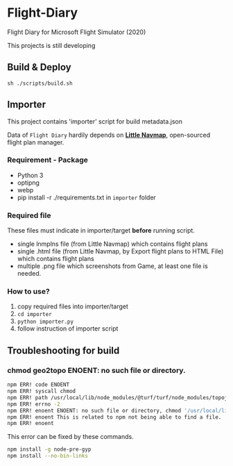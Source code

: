 # Flight-Diary
Flight Diary for Microsoft Flight Simulator (2020)

This projects is still developing

## Build & Deploy
```
sh ./scripts/build.sh
```

## Importer
This project contains 'importer' script for build metadata.json

Data of `Flight Diary` hardily depends on [**Little Navmap**](https://albar965.github.io/littlenavmap.html), open-sourced flight plan manager.

### Requirement - Package
* Python 3
* optipng
* webp
* pip install -r ./requirements.txt in `importer` folder

### Required file
These files must indicate in importer/target **before** running script.
* single lnmplns file (from Little Navmap) which contains flight plans
* single .html file (from Little Navmap, by Export flight plans to HTML File) which contains flight plans
* multiple .png file which screenshots from Game, at least one file is needed. 

### How to use?
1. copy required files into importer/target
2. `cd importer`
3. `python importer.py`
4. follow instruction of importer script

## Troubleshooting for build

### chmod geo2topo ENOENT: no such file or directory.

```sh
npm ERR! code ENOENT
npm ERR! syscall chmod
npm ERR! path /usr/local/lib/node_modules/@turf/turf/node_modules/topojson/node_modules/topojson-server/bin/geo2topo
npm ERR! errno -2
npm ERR! enoent ENOENT: no such file or directory, chmod '/usr/local/lib/node_modules/@turf/turf/node_modules/topojson/node_modules/topojson-server/bin/geo2topo'
npm ERR! enoent This is related to npm not being able to find a file.
npm ERR! enoent 
```

This error can be fixed by these commands.

```sh
npm install -g node-pre-gyp
npm install --no-bin-links
```